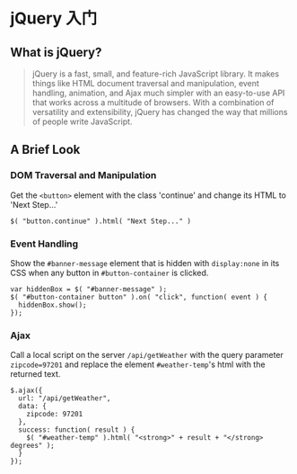 # jQuery 入门

## What is jQuery?

>jQuery is a fast, small, and feature-rich JavaScript library. It makes things like HTML document traversal and manipulation, event handling, animation,
and Ajax much simpler with an easy-to-use API that works across a multitude of browsers. With a combination of versatility and extensibility,
jQuery has changed the way that millions of people write JavaScript.


## A Brief Look

### DOM Traversal and Manipulation
Get the `<button>` element with the class 'continue' and change its HTML to 'Next Step...'

```
$( "button.continue" ).html( "Next Step..." )
```

### Event Handling
Show the `#banner-message` element that is hidden with  `display:none` in its CSS when any button in `#button-container` is clicked.

```
var hiddenBox = $( "#banner-message" );
$( "#button-container button" ).on( "click", function( event ) {
  hiddenBox.show();
});
```

### Ajax

Call a local script on the server `/api/getWeather` with the query parameter `zipcode=97201` and replace the element `#weather-temp`'s html with the returned text.

```
$.ajax({
  url: "/api/getWeather",
  data: {
    zipcode: 97201
  },
  success: function( result ) {
    $( "#weather-temp" ).html( "<strong>" + result + "</strong> degrees" );
  }
});
```
